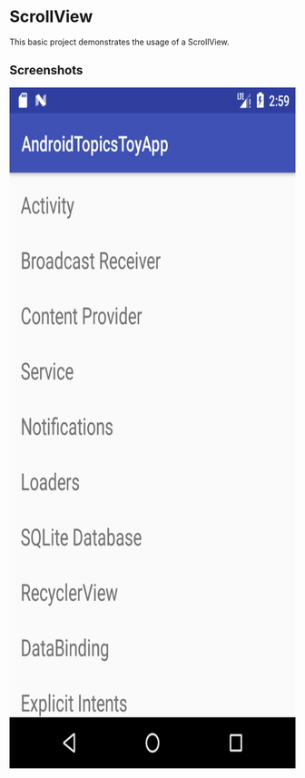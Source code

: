 # ScrollView

This basic project demonstrates the usage of a ScrollView.

## Screenshots

<img src="screenshots/screen1.png" width="508" height="1200"/>

